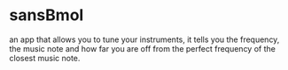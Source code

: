 # sansBmol
an app that allows you to tune your instruments, it tells you the frequency, the music note and how far you are off from the perfect frequency of the closest music note.
